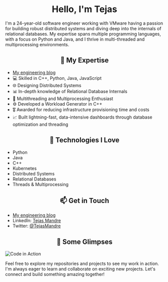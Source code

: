 <div align="center">
<h1>
Hello, I'm Tejas
</h1>
</div>

I'm a 24-year-old software engineer working with VMware having a passion for building robust distributed systems and diving deep into the internals of relational databases. My expertise spans multiple programming languages, with a focus on Python and Java, and I thrive in multi-threaded and multiprocessing environments.

<div align="center">
<h2>🚀 My Expertise</h2>
</div>

- [My engineering blog](https://tejasmandre.vercel.app)
- 💻 Skilled in C++, Python, Java, JavaScript
- 🌐 Designing Distributed Systems
- 📊 In-depth knowledge of Relational Database Internals
- 🔄 Multithreading and Multiprocessing Enthusiast
- ⚙️ Developed a Workload Generator in C++
- 🎖️ Awarded for reducing infrastructure provisioning time and costs
- 📈 Built lightning-fast, data-intensive dashboards through database optimization and threading

<div align="center">
<h2>
🔧 Technologies I Love
</h2>
</div>

- Python
- Java
- C++
- Kubernetes
- Distributed Systems
- Relational Databases
- Threads & Multiprocessing

<div align="center">
<h2>
📫 Get in Touch
</h2>
</div>

- [My engineering blog](https://tejasmandre.vercel.app)
- LinkedIn: [Tejas Mandre](https://www.linkedin.com/in/tejasmandre/)
- Twitter: [@TejasMandre](https://twitter.com/TejasMandre)

<div align="center">
<h2>
📸 Some Glimpses
</h2>
</div>

![Code in Action](https://user-images.githubusercontent.com/74038190/225813708-98b745f2-7d22-48cf-9150-083f1b00d6c9.gif)

Feel free to explore my repositories and projects to see my work in action. I'm always eager to learn and collaborate on exciting new projects. Let's connect and build something amazing together!
